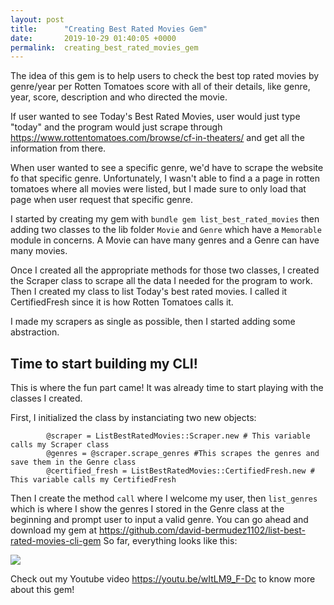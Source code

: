 ```yaml
---
layout: post
title:      "Creating Best Rated Movies Gem"
date:       2019-10-29 01:40:05 +0000
permalink:  creating_best_rated_movies_gem
---
```





The idea of this gem is to help users to check the best top rated movies by genre/year per Rotten Tomatoes score with all of their details, like genre, year, score, description and who directed the movie.

If user wanted to see Today's Best Rated Movies, user would just type "today" and the program would just scrape through https://www.rottentomatoes.com/browse/cf-in-theaters/ and get all the information from there.

When user wanted to see a specific genre, we'd have to scrape the website fo that specific genre. Unfortunately, I wasn't able to find a a page in rotten tomatoes where all movies were listed, but I made sure to only load that page when user request that specific genre.

I started by creating my gem with `bundle gem list_best_rated_movies` then adding two classes to the lib folder `Movie` and `Genre` which have a `Memorable` module in concerns. A Movie can have many genres and a Genre can have many movies.

Once I created all the appropriate methods for those two classes, I created the Scraper class to scrape all the data I needed for the program to work.  Then I created my class to list Today's best rated movies. I called it CertifiedFresh since it is how Rotten Tomatoes calls it.

I made my scrapers as single as possible, then I started adding some abstraction.

## Time to start building my CLI!

This is where the fun part came! It was already time to start playing with the classes I created.

First, I initialized the class by instanciating two new objects: 
```
        @scraper = ListBestRatedMovies::Scraper.new # This variable calls my Scraper class
        @genres = @scraper.scrape_genres #This scrapes the genres and save them in the Genre class
        @certified_fresh = ListBestRatedMovies::CertifiedFresh.new # This variable calls my CertifiedFresh
```

Then I create the method `call` where I welcome my user, then `list_genres`  which is where I show the genres I stored in the Genre class at the beginning and prompt user to input a valid genre. You can go ahead and download my gem at https://github.com/david-bermudez1102/list-best-rated-movies-cli-gem
So far, everything looks like this:

![](https://i.imgur.com/5YIaLCZ.png)

Check out my Youtube video https://youtu.be/wItLM9_F-Dc to know more about this gem!




